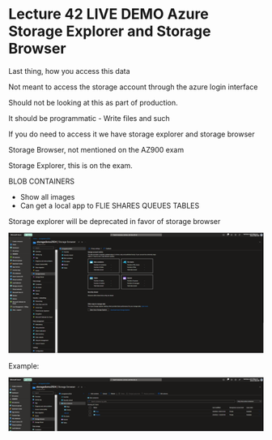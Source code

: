 # Lecture 42 LIVE DEMO Azure Storage Explorer and Storage Browser

Last thing, how you access this data

Not meant to access the storage account through the azure login interface

Should not be looking at this as part of production.

It should be programmatic - Write files and such

If you do need to access it we have storage explorer and storage browser

Storage Browser, not mentioned on the AZ900 exam

Storage Explorer, this is on the exam.

BLOB CONTAINERS
* Show all images
* Can get a local app to 
FLIE SHARES
QUEUES
TABLES

Storage explorer will be deprecated in favor of storage browser

![Alt text](image-22.png)

Example: 

![Alt text](image-23.png)

